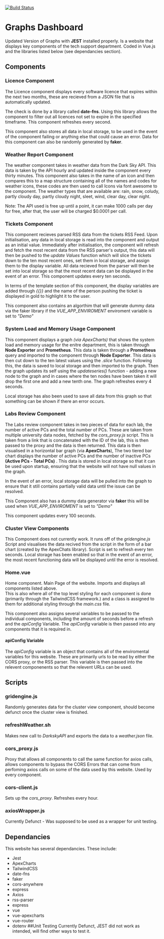 [![Build Status](https://travis-ci.org/AdamBlunn/NewGraphs.svg?branch=master)](https://travis-ci.org/AdamBlunn/NewGraphs)
# Graphs Dashboard
Updated Version of Graphs with **JEST** installed properly. Is a website that displays key components of the tech support department. Coded in Vue.js and the libraries listed below (see dependancies section).

## Components
### Licence Component 
The Licence component displays every software licence that expires within the next two months, these are recieved from a JSON file that is automatically updated. 

The check is done by a library called **date-fns**. Using this library allows the component to filter out all licences not set to expire in the specified timeframe. This component refreshes every second. 

This component also stores all data in local storage, to be used in the event of the component failing or anything else that could cause an error. Data for this component can also be randomly generated by **faker**. 
### Weather Report Component
The weather component takes in weather data from the Dark Sky API. This data is taken  by the API hourly and updated inside the component every thirty minutes. This component also takes in the name of an icon and then compares this to a map structure containing all of the names and codes for weather icons, these codes are then used to call Icons via font awesome to the component. The weather types that are available are: rain, snow, coludy, partly cloudy day, partly cloudy night, sleet, wind, clear day, clear night.

Note: The API used is free up until a point, it can make 1000 calls per day for free, after that, the user will be charged $0.0001 per call.

### Tickets Component
This component recieves parsed RSS data from the tickets RSS Feed. Upon initialisation, any data in local storage is read into the component and output as an initial value. Immediately after initialisation, the component will refresh and fetch the most recent data from the RSS parser's output, this data will then be pushed to the _update Values_ function which will slice the tickets down to the ten most recent ones, set them in local storage, and assign them to the display variable. All data recieved from the parser will then be set into local storage so that the most recent data can be displayed in the event of an error. This component updates every ten seconds. 

In terms of the template section of this component, the display variables are added through _{{}}_ and the name of the person pushing the ticket is displayed in gold to highlight it to the user.

This component also contains an algorthim that will generate dummy data via the faker library if the _VUE_APP_ENVIROMENT_ enviroment variable is set to _"Demo"_
### System Load and Memory Usage Component 
This component displays a graph _(via ApexCharts)_ that shows the system load and memory usage for the enitre department, this is taken through **Node Exporter** and **Prometheus**. This data is taken through a **Prometheus** query and imported to the component through **Node Exporter**. This data is then cut down to the ten latest values using the _.slice_ function. Following this, the data is saved to local storage and then imported to the graph. Then the graph updates its self using the _updateseries()_ function - adding a new node to the graph and in cases where the ten nodes have been taken it will drop the first one and add a new tenth one. The graph refreshes every 4 seconds.

Local storage has also been used to save all data from this graph so that something can be shown if there an error occurs. 


### Labs Review Component
The Labs review component takes in two pieces of data for each lab, the number of active PCs and the total number of PCs. These are taken from multiple university data nodes, fetched by the _cors_proxy.js_ script. This is taken from a link that is concatenated with the ID of the lab, this is then passed to the proxy and the data is then returned. This data is then visualised in a horizontal bar graph (via **ApexCharts**), The two tiered bar chart displays the number of active PCs and the number of inactive PCs **(Active PCs - Total PCs)** . This data is stored in local storage so that it can be used upon startup, ensuring that the website will not have null values in the graph. 

In the event of an error, local storage data will be pulled into the graph to ensure that it still contains partially valid
data until the issue can be resolved. 

This Component also has a dummy data generator via **faker** this will be used when _VUE_APP_ENVIROMENT_ is set to _"Demo"_

This component updates every 100 seconds.

### Cluster View Components
This Component does not currently work. It runs off of the _gridengine.js_ Script and visualises the data recived from the script in the form of a bar chart (created by the ApexChats library).  Script is set to refresh every ten seconds. Local storage has been enabled so that in the event of an error, the most recent functioning data will be displayed until the error is resolved. 

### Home.vue
Home component. Main Page of the website. Imports and displays all components listed above.  
This is also where all of the top level styling for each component is done (primarily through the TailwindCSS framework.) and a class is assigned to them for additional styling through the _main.css_ file.

This component also assigns several variables to be passed to the individual components, including the amount of seconds before a refresh and the _apiConfig_ Variable. The _apiConfig_ variable is then passed into any components that it is required in. 

#### apiConfig Variable
The _apiConfig_ variable is an object that contains all of the enviromental variables for this website. These are primarily urls to be read by either the CORS proxy, or the RSS parser. This variable is then passed into the relevent componenents so that the relevent URLs can be used. 

## Scripts

### gridengine.js
Randomly generates data for the cluster view component, should become defunct once the cluster view is finished. 

### refreshWeather.sh
Makes new call to _DarkskyAPI_ and exports the data to  a _weather.json_ file.
### cors_proxy.js
Proxy that allows all components to call the same function for axios calls, allows components to bypass the CORS Errors that can come from perfoming axios calls on some of the data used by this website. Used by every component.

### cors-client.js
Sets up the _cors_proxy_. Refreshes every hour. 

### axiosWrapper.js
Currently Defunct - Was supposed to be used as a wrapper for unit testing. 

## Dependancies
This website has several dependancies. These include:
- Jest
- ApexCharts
- TailwindCSS
- date-fns
- faker
- cors-anywhere
- express
- Axios
- rss-parser
- express
- vue
- vue-apexcharts
- vue-router
- dotenv
##Unit Testing
Currently Defunct, JEST did not work as intended, will find other ways to test it.
